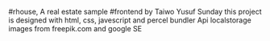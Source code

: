 #rhouse, A real estate sample
#frontend by Taiwo Yusuf Sunday
this project is designed with html, css, javescript and percel bundler
Api localstorage
images from freepik.com and google SE